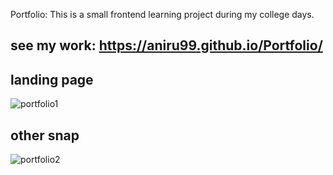 Portfolio: This is a small frontend learning project during my college days.
## see my work: https://aniru99.github.io/Portfolio/

## landing page

![portfolio1](https://github.com/user-attachments/assets/480fa9ad-838f-4e79-94bb-460b592002eb)

## other snap


![portfolio2](https://github.com/user-attachments/assets/e0bd8681-6288-4962-936e-eafeeb51288a)
